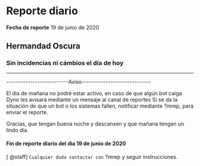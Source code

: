 # Reporte diario
**Fecha de reporte** 19 de junio de 2020

## Hermandad Oscura

### Sin incidencias ni cámbios el día de hoy



------------------------------------------------------------
--------------------------Aviso-----------------------------

El día de mañana no podré estar activo, en caso de que algún 
bot caiga Dyno les avisará mediante un mensaje al canal de reportes
Si se da la situación de que un bot o los sistemas fallen,
notificar mediante ?mrep, para enviar el reporte.

Gracias, que tengan buena noche y descansen y que mañana tengan un
lindo día.

#### Fin de reporte diario del dia 19 de junio de 2020
[ @staff] `Cualquier duda contactar con` ?mrep y seguir instrucciones.

